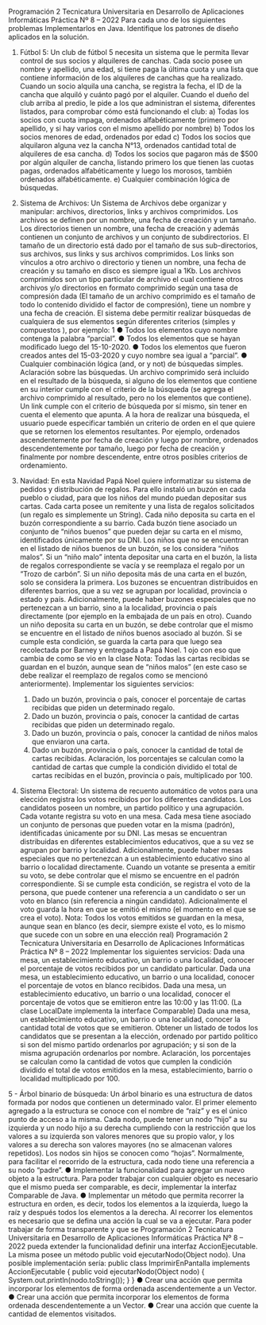 Programación 2
Tecnicatura Universitaria en Desarrollo de Aplicaciones Informáticas
Práctica Nº 8 – 2022
Para cada uno de los siguientes problemas Implementarlos en Java. Identifique los patrones
de diseño aplicados en la solución.
1. Fútbol 5:
    Un club de fútbol 5 necesita un sistema que le permita llevar control de sus socios y
    alquileres de canchas. Cada socio posee un nombre y apellido, una edad, si tiene paga la
    última cuota y una lista que contiene información de los alquileres de canchas que ha
    realizado. Cuando un socio alquila una cancha, se registra la fecha, el ID de la cancha que
    alquiló y cuánto pagó por el alquiler.
    Cuando el dueño del club arriba al predio, le pide a los que administran el sistema, diferentes
    listados, para comprobar cómo está funcionando el club:
    a) Todas los socios con cuota impaga, ordenados alfabéticamente (primero por
    apellido, y si hay varios con el mismo apellido por nombre)
    b) Todos los socios menores de edad, ordenados por edad
    c) Todos los socios que alquilaron alguna vez la cancha N°13, ordenados cantidad
    total de alquileres de esa cancha.
    d) Todos los socios que pagaron más de $500 por algún alquiler de cancha, listando
    primero los que tienen las cuotas pagas, ordenados alfabéticamente y luego los
    morosos, también ordenados alfabéticamente.
e) Cualquier combinación lógica de búsquedas.

2. Sistema de Archivos:
    Un Sistema de Archivos debe organizar y manipular: archivos, directorios, links y archivos
    comprimidos. Los archivos se definen por un nombre, una fecha de creación y un tamaño.
    Los directorios tienen un nombre, una fecha de creación y además contienen un conjunto de
    archivos y un conjunto de subdirectorios. El tamaño de un directorio está dado por el tamaño
    de sus sub-directorios, sus archivos, sus links y sus archivos comprimidos. Los links son
    vínculos a otro archivo o directorio y tienen un nombre, una fecha de creación y su tamaño en
    disco es siempre igual a 1Kb. Los archivos comprimidos son un tipo particular de archivo el
    cual contiene otros archivos y/o directorios en formato comprimido según una tasa de
    compresión dada (El tamaño de un archivo comprimido es el tamaño de todo lo contenido
    dividido el factor de compresión), tiene un nombre y una fecha de creación.
    El sistema debe permitir realizar búsquedas de cualquiera de sus elementos según diferentes
    criterios (simples y compuestos ), por ejemplo: 1
    ● Todos los elementos cuyo nombre contenga la palabra “parcial”.
    ● Todos los elementos que se hayan modificado luego del 15-10-2020.
    ● Todos los elementos que fueron creados antes del 15-03-2020 y cuyo nombre sea
    igual a “parcial”.
    ● Cualquier combinación lógica (and, or y not) de búsquedas simples.
    Aclaración sobre las búsquedas. Un archivo comprimido será incluido en el resultado de la
    búsqueda, si alguno de los elementos que contiene en su interior cumple con el criterio de la
    búsqueda (se agrega el archivo comprimido al resultado, pero no los elementos que contiene).
    Un link cumple con el criterio de búsqueda por sí mismo, sin tener en cuenta el elemento que
    apunta.
    A la hora de realizar una búsqueda, el usuario puede especificar también un criterio de orden
    en el que quiere que se retornen los elementos resultantes. Por ejemplo, ordenados
    ascendentemente por fecha de creación y luego por nombre, ordenados descendentemente por
    tamaño, luego por fecha de creación y finalmente por nombre descendente, entre otros
    posibles criterios de ordenamiento.

3. Navidad:
    En esta Navidad Papá Noel quiere informatizar su sistema de pedidos y distribución de
    regalos. Para ello instaló un buzón en cada pueblo o ciudad, para que los niños del mundo
    puedan depositar sus cartas. Cada carta posee un remitente y una lista de regalos solicitados
    (un regalo es simplemente un String).
    Cada niño deposita su carta en el buzón correspondiente a su barrio. Cada buzón tiene
    asociado un conjunto de “niños buenos” que pueden dejar su carta en el mismo, identificados
    únicamente por su DNI. Los niños que no se encuentran en el listado de niños buenos de un
    buzón, se los considera “niños malos”. Si un “niño malo” intenta depositar una carta en el
    buzón, la lista de regalos correspondiente se vacía y se reemplaza el regalo por un “Trozo de
    carbón”. Si un niño deposita más de una carta en el buzón, solo se considera la primera.
    Los buzones se encuentran distribuidos en diferentes barrios, que a su vez se agrupan por
    localidad, provincia o estado y país. Adicionalmente, puede haber buzones especiales que no
    pertenezcan a un barrio, sino a la localidad, provincia o país directamente (por ejemplo en la
    embajada de un país en otro).
    Cuando un niño deposita su carta en un buzón, se debe controlar que el mismo se encuentre
    en el listado de niños buenos asociado al buzón. Si se cumple esta condición, se guarda la
    carta para que luego sea recolectada por Barney y entregada a Papá Noel.
    1 ojo con eso que cambia de como se vio en la clase
    Nota: Todas las cartas recibidas se guardan en el buzón, aunque sean de “niños malos” (en
    este caso se debe realizar el reemplazo de regalos como se mencionó anteriormente).
    Implementar los siguientes servicios:
    1. Dado un buzón, provincia o país, conocer el porcentaje de cartas recibidas que piden
    un determinado regalo.
    2. Dado un buzón, provincia o país, conocer la cantidad de cartas recibidas que piden un
    determinado regalo.
    3. Dado un buzón, provincia o país, conocer la cantidad de niños malos que enviaron
    una carta.
    4. Dado un buzón, provincia o país, conocer la cantidad de total de cartas recibidas.
    Aclaración, los porcentajes se calculan como la cantidad de cartas que cumple la condición
    dividido el total de cartas recibidas en el buzón, provincia o país, multiplicado por 100.

4. Sistema Electoral:
    Un sistema de recuento automático de votos para una elección registra los votos recibidos por
    los diferentes candidatos. Los candidatos poseen un nombre, un partido político y una
    agrupación.
    Cada votante registra su voto en una mesa. Cada mesa tiene asociado un conjunto de personas
    que pueden votar en la misma (padrón), identificadas únicamente por su DNI. Las mesas se
    encuentran distribuidas en diferentes establecimientos educativos, que a su vez se agrupan
    por barrio y localidad. Adicionalmente, puede haber mesas especiales que no pertenezcan a
    un establecimiento educativo sino al barrio o localidad directamente.
    Cuando un votante se presenta a emitir su voto, se debe controlar que el mismo se encuentre
    en el padrón correspondiente. Si se cumple esta condición, se registra el voto de la persona,
    que puede contener una referencia a un candidato o ser un voto en blanco (sin referencia a
    ningún candidato). Adicionalmente el voto guarda la hora en que se emitió el mismo (el
    momento en el que se crea el voto).
    Nota: Todos los votos emitidos se guardan en la mesa, aunque sean en blanco (es decir,
    siempre existe el voto, es lo mismo que sucede con un sobre en una elección real)
    Programación 2
    Tecnicatura Universitaria en Desarrollo de Aplicaciones Informáticas
    Práctica Nº 8 – 2022
    Implementar los siguientes servicios:
    Dada una mesa, un establecimiento educativo, un barrio o una localidad, conocer el
    porcentaje de votos recibidos por un candidato particular.
    Dada una mesa, un establecimiento educativo, un barrio o una localidad, conocer el
    porcentaje de votos en blanco recibidos.
    Dada una mesa, un establecimiento educativo, un barrio o una localidad, conocer el
    porcentaje de votos que se emitieron entre las 10:00 y las 11:00. (La clase LocalDate
    implementa la interface Comparable)
    Dada una mesa, un establecimiento educativo, un barrio o una localidad, conocer la
    cantidad total de votos que se emitieron.
    Obtener un listado de todos los candidatos que se presentan a la elección, ordenado
    por partido político si son del mismo partido ordenarlos por agrupación; y si son de la
    misma agrupación ordenarlos por nombre.
    Aclaración, los porcentajes se calculan como la cantidad de votos que cumplen la condición
    dividido el total de votos emitidos en la mesa, establecimiento, barrio o localidad
    multiplicado por 100.

5 - Árbol binario de búsqueda:
    Un árbol binario es una estructura de datos formada por
    nodos que contienen un determinado valor. El primer
    elemento agregado a la estructura se conoce con el nombre
    de “raíz” y es el único punto de acceso a la misma. Cada
    nodo, puede tener un nodo “hijo” a su izquierda y un nodo
    hijo a su derecha cumpliendo con la restricción que los
    valores a su izquierda son valores menores que su propio
    valor, y los valores a su derecha son valores mayores (no se
    almacenan valores repetidos). Los nodos sin hijos se conocen como “hojas”. Normalmente,
    para facilitar el recorrido de la estructura, cada nodo tiene una referencia a su nodo “padre”.
    ● Implementar la funcionalidad para agregar un nuevo objeto a la estructura.
    Para poder trabajar con cualquier objeto es necesario que el mismo pueda ser
    comparable, es decir, implementar la interfaz Comparable de Java.
    ● Implementar un método que permita recorrer la estructura en orden, es decir,
    todos los elementos a la izquierda, luego la raíz y después todos los elementos
    a la derecha. Al recorrer los elementos es necesario que se defina una acción
    la cual se va a ejecutar. Para poder trabajar de forma transparente y que se
    Programación 2
    Tecnicatura Universitaria en Desarrollo de Aplicaciones Informáticas
    Práctica Nº 8 – 2022
    pueda extender la funcionalidad definir una interfaz AccionEjecutable. La
    misma posee un método public void ejecutarNodo(Object nodo). Una posible
    implementación sería:
    public class ImprimirEnPantalla implements AccionEjecutable {
    public void ejecutarNodo(Object nodo) {
    System.out.println(nodo.toString());
    }
    }
    ● Crear una acción que permita incorporar los elementos de forma ordenada
    ascendentemente a un Vector.
    ● Crear una acción que permita incorporar los elementos de forma ordenada
    descendentemente a un Vector.
    ● Crear una acción que cuente la cantidad de elementos visitados.